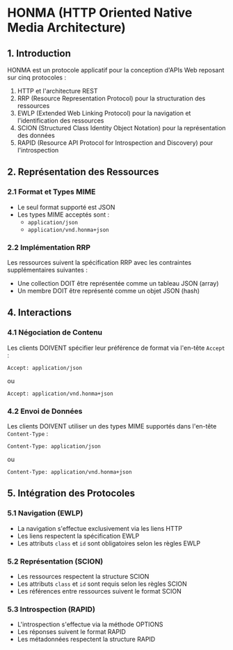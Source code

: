 # HONMA (HTTP Oriented Native Media Architecture)

## 1. Introduction

HONMA est un protocole applicatif pour la conception d'APIs Web reposant sur cinq protocoles :

1. HTTP et l'architecture REST
2. RRP (Resource Representation Protocol) pour la structuration des ressources
3. EWLP (Extended Web Linking Protocol) pour la navigation et l'identification des ressources
4. SCION (Structured Class Identity Object Notation) pour la représentation des données
5. RAPID (Resource API Protocol for Introspection and Discovery) pour l'introspection

## 2. Représentation des Ressources

### 2.1 Format et Types MIME

- Le seul format supporté est JSON
- Les types MIME acceptés sont :
  - `application/json`
  - `application/vnd.honma+json`

### 2.2 Implémentation RRP

Les ressources suivent la spécification RRP avec les contraintes supplémentaires suivantes :
- Une collection DOIT être représentée comme un tableau JSON (array)
- Un membre DOIT être représenté comme un objet JSON (hash)

## 4. Interactions

### 4.1 Négociation de Contenu

Les clients DOIVENT spécifier leur préférence de format via l'en-tête `Accept` :

```http
Accept: application/json
```

ou

```http
Accept: application/vnd.honma+json
```

### 4.2 Envoi de Données

Les clients DOIVENT utiliser un des types MIME supportés dans l'en-tête `Content-Type` :

```http
Content-Type: application/json
```

ou

```http
Content-Type: application/vnd.honma+json
```

## 5. Intégration des Protocoles

### 5.1 Navigation (EWLP)

- La navigation s'effectue exclusivement via les liens HTTP
- Les liens respectent la spécification EWLP
- Les attributs `class` et `id` sont obligatoires selon les règles EWLP

### 5.2 Représentation (SCION)

- Les ressources respectent la structure SCION
- Les attributs `class` et `id` sont requis selon les règles SCION
- Les références entre ressources suivent le format SCION

### 5.3 Introspection (RAPID)

- L'introspection s'effectue via la méthode OPTIONS
- Les réponses suivent le format RAPID
- Les métadonnées respectent la structure RAPID
